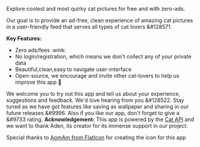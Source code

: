 Explore coolest and most quirky cat pictures for free and with zero-ads.

Our goal is to provide an ad-free, clean experience of amazing cat pictures in a user-friendly feed that serves all types of cat lovers &#128571.

<b>Key Features:</b>
<ul>
<li> Zero ads/fees :wink: </li>
<li>No login/registration, which means we don't collect any of your private data</li>
<li>Beautiful,clean,easy to navigate user-interface</li>
<li>Open-source, we encourage and invite other cat-lovers to help us improve this app &#128588</li>
</ul>

We welcome you to try out this app and tell us about your experience, suggestions and feedback. We'd love hearing from you &#128522.
 </b>Stay tuned</b> as we have got features like saving as wallpaper and sharing in our future releases &#9996. Also if you like our app, don't forget to give a &#9733 rating.
<b>Acknowledgement:</b>
This app is powered by the <a href="https://thecatapi.com">Cat API<a> and we want to thank Aden, its creator for its immense support in our project.

Special thanks to <a href="https://www.flaticon.com/authors/aomam"> AomAm from FlatIcon</a> for creating the icon for this app
